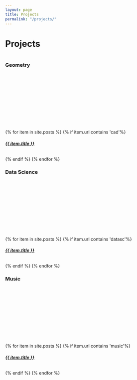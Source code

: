 ```yaml
---
layout: page
title: Projects
permalink: "/projects/"
---
```

<script src='https://kit.fontawesome.com/a076d05399.js' crossorigin='anonymous'></script>


<div class="w3-container w3-center">
  <h1 >Projects</h1>
</div>

<div class="row" >
  <div class="column">
    <div class="w3-card w3-container w3-center border" style="min-height:200px">
    <h3>Geometry</h3>
    <i class="fas fa-draw-polygon w3-margin-bottom w3-text-theme" style="font-size:120px"></i>
    </div >
    <br>
    {% for item in site.posts %}
    {% if item.url contains 'cad'%}
    <a href="{{ item.url | absolute_url }}">
        <div class="w3-card w3-container w3-center ex1 ex3 border2" style="min-height:50px">
        <h5>{{ item.title }}</h5>
        </div>
        </a>
    {% endif %}
    {% endfor %}  
    </div>  
    <div class="column">
    <div class="w3-card w3-container w3-center border" style="min-height:200px">
    <h3>Data Science</h3>
    <i class="fa fa-line-chart w3-margin-bottom w3-text-theme" style="font-size:120px"></i>
    </div>
    <br>
    {% for item in site.posts %}
    {% if item.url contains 'datasc'%}
    <a href="{{ item.url | absolute_url }}"  >
        <div class="w3-card w3-container w3-center ex1 ex3 border2" style="min-height:50px ">
        <h5>{{ item.title }}</h5>
        </div>
        </a>
    {% endif %}
    {% endfor %}  
    </div>  
    <div class="column">
    <div class="w3-card w3-container w3-center border" style="min-height:200px">
    <h3>Music</h3>
    <i class="fa fa-music w3-margin-bottom w3-text-theme " style="font-size:120px"></i>
    </div>
    <br>
    {% for item in site.posts %}
    {% if item.url contains 'music'%}
    <a href="{{ item.url | absolute_url  }}"  >
        <div class="w3-card w3-container w3-center ex1 ex3 border2" style="min-height:50px ">
        <h5>{{ item.title }}</h5>
        </div>
        </a>
    {% endif %}
    {% endfor %}  
    </div>  
</div>




